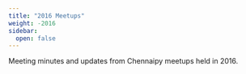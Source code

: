 ```yaml
---
title: "2016 Meetups"
weight: -2016
sidebar:
  open: false
---
```


Meeting minutes and updates from Chennaipy meetups held in 2016.
